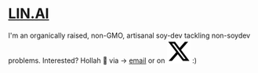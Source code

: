 # [LIN.AI](https://lin.ai)

I'm an organically raised, non-GMO, artisanal soy-dev tackling non-soydev problems. Interested? Hollah 👋 via → [email](mailto:justin@lin.ai) or on ![Twitter/X](https://raw.githubusercontent.com/justinlinw/justinlinw/main/twitter.svg) :)
